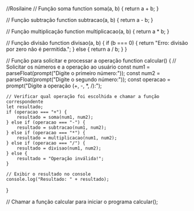 //Rosilaine
// Função soma
function soma(a, b) {
    return a + b;
}

// Função subtração
function subtracao(a, b) {
    return a - b;
}

// Função multiplicação
function multiplicacao(a, b) {
    return a * b;
}

// Função divisão
function divisao(a, b) {
    if (b === 0) {
        return "Erro: divisão por zero não é permitida.";
    } else {
        return a / b;
    }
}

// Função para solicitar e processar a operação
function calcular() {
    // Solicitar os números e a operação ao usuário
    const num1 = parseFloat(prompt("Digite o primeiro número:"));
    const num2 = parseFloat(prompt("Digite o segundo número:"));
    const operacao = prompt("Digite a operação (+, -, *, /):");

    // Verificar qual operação foi escolhida e chamar a função correspondente
    let resultado;
    if (operacao === "+") {
        resultado = soma(num1, num2);
    } else if (operacao === "-") {
        resultado = subtracao(num1, num2);
    } else if (operacao === "*") {
        resultado = multiplicacao(num1, num2);
    } else if (operacao === "/") {
        resultado = divisao(num1, num2);
    } else {
        resultado = "Operação inválida!";
    }

    // Exibir o resultado no console
    console.log("Resultado: " + resultado);
}

// Chamar a função calcular para iniciar o programa
calcular();
